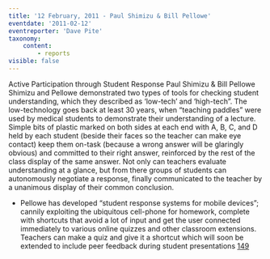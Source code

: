 ```yaml
---
title: '12 February, 2011 - Paul Shimizu & Bill Pellowe'
eventdate: '2011-02-12'
eventreporter: 'Dave Pite'
taxonomy:
    content:
        - reports
visible: false
---
```


Active Participation through Student Response
Paul Shimizu & Bill Pellowe
       Shimizu and Pellowe demonstrated two types of tools for checking student understanding, which they described as ‘low-tech’ and ‘high-tech”.  The low-technology goes back at least 30 years, when “teaching paddles” were used by medical students to demonstrate their understanding of a lecture.  Simple bits of plastic marked on both sides at each end with A, B, C, and D held by each student (beside their faces so the teacher can make eye contact) keep them on-task (because a wrong answer will be glaringly obvious) and committed to their right answer, reinforced by the rest of the class display of the same answer.  Not only can teachers evaluate understanding at a glance, but from there groups of students can autonomously negotiate a response, finally communicated to the teacher by a unanimous display of their common conclusion.
* Pellowe has developed “student response systems for mobile devices”; cannily exploiting the ubiquitous cell-phone for homework, complete with shortcuts that avoid a lot of input and get the user connected immediately to various online quizzes and other classroom extensions.  Teachers can make a quiz and give it a shortcut which will soon be extended to include peer feedback during student presentations
<a href="/chapters/kq/schedule/2011/february/12">149</a>
